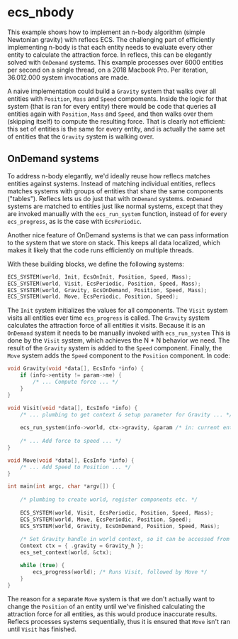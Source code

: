 # ecs_nbody
This example shows how to implement an n-body algorithm (simple Newtonian gravity) with reflecs ECS. The challenging part of efficiently implementing n-body is that each entity needs to evaluate every other entity to calculate the attraction force. In reflecs, this can be elegantly solved with `OnDemand` systems. This example processes over 6000 entities per second on a single thread, on a 2018 Macbook Pro. Per iteration, 36.012.000 system invocations are made.

A naive implementation could build a `Gravity` system that walks over all entities with `Position`, `Mass` and `Speed` compoments. Inside the logic for that system (that is ran for every entity) there would be code that queries all entities again with `Position`, `Mass` and `Speed`, and then walks over them (skipping itself) to compute the resulting force. That is clearly not efficient: this set of entities is the same for every entity, and is actually the same set of entities that the `Gravity` system is walking over.

## OnDemand systems
To address n-body elegantly, we'd ideally reuse how reflecs matches entities against systems. Instead of matching individual entities, reflecs matches systems with groups of entities that share the same components ("tables"). Reflecs lets us do just that with `OnDemand` systems. `OnDemand` systems are matched to entities just like normal systems, except that they are invoked manually with the `ecs_run_system` function, instead of for every `ecs_progress`, as is the case with `EcsPeriodic`.

Another nice feature of OnDemand systems is that we can pass information to the system that we store on stack. This keeps all data localized, which makes it likely that the code runs efficiently on multiple threads.

With these building blocks, we define the following systems:

```c
ECS_SYSTEM(world, Init, EcsOnInit, Position, Speed, Mass);
ECS_SYSTEM(world, Visit, EcsPeriodic, Position, Speed, Mass);
ECS_SYSTEM(world, Gravity, EcsOnDemand, Position, Speed, Mass);
ECS_SYSTEM(world, Move, EcsPeriodic, Position, Speed);
```
The `Init` system initializes the values for all components. The `Visit` system visits all entities ever time `ecs_progress` is called. The `Gravity` system calculates the attraction force of all entities it visits. Because it is an `OnDemand` system it needs to be manually invoked with `ecs_run_system` This is done by the `Visit` system, which achieves the N * N behavior we need. The result of the `Gravity` system is added to the `Speed` component. Finally, the `Move` system adds the `Speed` component to the `Position` component. In code:

```c
void Gravity(void *data[], EcsInfo *info) {
    if (info->entity != param->me) {
        /* ... Compute force ... */
    }
}

void Visit(void *data[], EcsInfo *info) {
    /* ... plumbing to get context & setup parameter for Gravity ... */
    
    ecs_run_system(info->world, ctx->gravity, &param /* in: current entity, out: resulting force */);
    
    /* ... Add force to speed ... */
}

void Move(void *data[], EcsInfo *info) {
    /* ... Add Speed to Position ... */
}

int main(int argc, char *argv[]) {
  
    /* plumbing to create world, register components etc. */
    
    ECS_SYSTEM(world, Visit, EcsPeriodic, Position, Speed, Mass);
    ECS_SYSTEM(world, Move, EcsPeriodic, Position, Speed);
    ECS_SYSTEM(world, Gravity, EcsOnDemand, Position, Speed, Mass);
    
    /* Set Gravity handle in world context, so it can be accessed from Visit system */
    Context ctx = { .gravity = Gravity_h }; 
    ecs_set_context(world, &ctx);

    while (true) {
        ecs_progress(world); /* Runs Visit, followed by Move */
    }
}
```
The reason for a separate `Move` system is that we don't actually want to change the `Position` of an entity until we've finished calculating the attraction force for all entities, as this would produce inaccurate results. Reflecs processes systems sequentially, thus it is ensured that `Move` isn't ran until `Visit` has finished.

